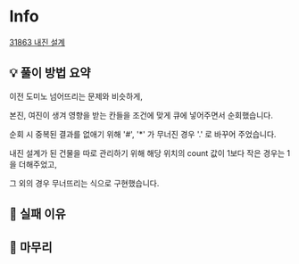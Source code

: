 # Info
[31863 내진 설계](https://www.acmicpc.net/problem/31863)

## 💡 풀이 방법 요약

이전 도미노 넘어뜨리는 문제와 비슷하게,

본진, 여진이 생겨 영향을 받는 칸들을 조건에 맞게 큐에 넣어주면서 순회했습니다.

순회 시 중복된 결과를 없애기 위해 '#', '*' 가 무너진 경우 '.' 로 바꾸어 주었습니다.

내진 설계가 된 건물을 따로 관리하기 위해 해당 위치의 count 값이 1보다 작은 경우는 1을 더해주었고,

그 외의 경우 무너뜨리는 식으로 구현했습니다.

## 👀 실패 이유

## 🙂 마무리


